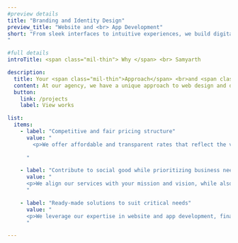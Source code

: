 ```yaml
---
#preview details
title: "Branding and Identity Design"
preview_title: "Website and <br> App Development"
short: "From sleek interfaces to intuitive experiences, we build digital spaces that make a difference. Whether you need a landing page, a blog, an e-commerce site, or a mobile app, we can deliver high-quality and user-friendly solutions that meet your needs and goals.
"

#full details
introTitle: <span class="mil-thin"> Why </span> <br> Samyarth

description:
  title: Your <span class="mil-thin">Approach</span> <br>and <span class="mil-thin">Work Specifics</span>
  content: At our agency, we have a unique approach to web design and development. We believe in creating websites that not only look great but also perform well in terms of user experience, functionality, and search engine optimization.
  button:
    link: /projects
    label: View works

list:
  items:
    - label: "Competitive and fair pricing structure"
      value: "
        <p>We offer affordable and transparent rates that reflect the value and quality of our work. We use low code/no code tools and agile methodologies to deliver solutions faster, cheaper, and easier, while still maintaining high quality and functionality.</p>
     
      "

    - label: "Contribute to social good while prioritizing business needs"
      value: "
      <p>We align our services with your mission and vision, while also empowering our members and communities with skills, income, and dignity. We are a for-profit cooperative run by members, mainly marginalized women, who champion socially impactful initiatives and the potential of underserved communities.</p>
      "

    - label: "Ready-made solutions to suit critical needs"
      value: "
      <p>We leverage our expertise in website and app development, financial services, UX and UI design, and curriculum design to cater to the needs of non-profits, governments, and socially conscious for-profits. We deliver projects with low to medium technology complexity, using solutions that are effective, sustainable, and customized.</p>
      "

---
```

